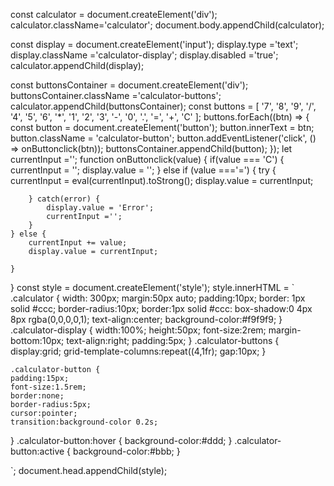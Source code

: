 const calculator = document.createElement('div');
calculator.className='calculator';
document.body.appendChild(calculator);

const display = document.createElement('input');
display.type ='text';
display.className ='calculator-display';
display.disabled ='true';
calculator.appendChild(display);

const buttonsContainer = document.createElement('div');
buttonsContainer.className ='calculator-buttons';
calculator.appendChild(buttonsContainer);
const buttons = [
    '7', '8', '9', '/',
    '4', '5', '6', '*',
    '1', '2', '3', '-',
    '0', '.', '=', '+',
    'C'
];
buttons.forEach((btn) => {
const button = document.createElement('button');
button.innerText = btn;
button.className = 'calculator-button';
button.addEventListener('click', () => onButtonclick(btn));
buttonsContainer.appendChild(button);
});
let currentInput ='';
function onButtonclick(value) {
    if(value === 'C') {
        currentInput = '';
        display.value = '';
    } else if (value ==='=') {
        try {
            currentInput = eval(currentInput).toStrong();
            display.value = currentInput;

        } catch(error) {
            display.value = 'Error';
            currentInput ='';
        }
    } else {
        currentInput += value;
        display.value = currentInput;

    }
}
const style = document.createElement('style');
style.innerHTML = `
.calculator {
    width: 300px;
    margin:50px auto;
    padding:10px;
    border: 1px solid #ccc;
    border-radius:10px;
    border:1px solid #ccc:
    box-shadow:0 4px 8px rgba(0,0,0,0,1);
    text-align:center;
    background-color:#f9f9f9;
}
    .calculator-display {
    width:100%;
    height:50px;
    font-size:2rem;
    margin-bottom:10px;
    text-align:right;
    padding:5px;
}
    .calculator-buttons {
    display:grid;
    grid-template-columns:repeat((4,1fr);
    gap:10px;
    }

    .calculator-button {
    padding:15px;
    font-size:1.5rem;
    border:none;
    border-radius:5px;
    cursor:pointer;
    transition:background-color 0.2s;
}
    .calculator-button:hover {
    background-color:#ddd;
    }
.calculator-button:active {
background-color:#bbb;
}
    
`;
document.head.appendChild(style);
